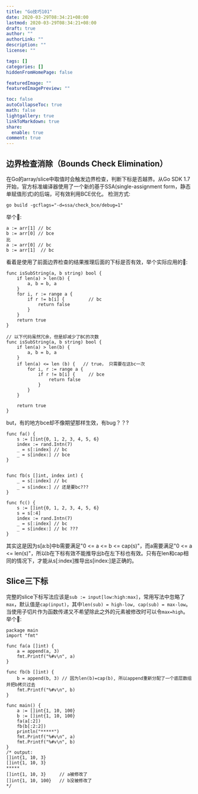 ```yaml
---
title: "Go技巧101"
date: 2020-03-29T08:34:21+08:00
lastmod: 2020-03-29T08:34:21+08:00
draft: true
author: ""
authorLink: ""
description: ""
license: ""

tags: []
categories: []
hiddenFromHomePage: false

featuredImage: ""
featuredImagePreview: ""

toc: false
autoCollapseToc: true
math: false
lightgallery: true
linkToMarkdown: true
share:
  enable: true
comment: true
---
```


<!--more-->

## 边界检查消除（Bounds Check Elimination）
在Go的array/slice中取值时会触发边界检查，判断下标是否越界。从Go SDK 1.7开始，官方标准编译器使用了一个新的基于SSA(single-assignment form，静态单赋值形式)的后端，可有效利用BCE优化。
检测方式:
```
go build -gcflags="-d=ssa/check_bce/debug=1"
```

举个🌰:
```
a := arr[1] // bc
b := arr[0] // bce
比
a := arr[0] // bc
b := arr[1]  // bc
```

看着是使用了前面边界检查的结果推理后面的下标是否有效，举个实际应用的🌰:
```
func isSubString(a, b string) bool {
    if len(a) > len(b) {
        a, b = b, a
    }
    for i, r := range a {
        if r != b[i] {         // bc
            return false
        }
    }
    return true
}

// 以下代码虽然冗余，但是却减少了BC的次数
func isSubString(a, b string) bool {
    if len(a) > len(b) {
        a, b = b, a
    }
    if len(a) <= len (b) {   // true， 只需要在这bc一次
        for i, r := range a { 
            if r != b[i] {     // bce
                return false
            }
        }
    }
   
    return true
}
```
but，有的地方bce却不像期望那样生效，有bug？？?
```
func fa() {
    s := []int{0, 1, 2, 3, 4, 5, 6}
    index := rand.Intn(7)
    _ = s[:index] // bc
    _ = s[index:] // bce
}


func fb(s []int, index int) {
    _ = s[:index] // bc
    _ = s[index:] // 还是要bc???
}

func fc() {
    s := []int{0, 1, 2, 3, 4, 5, 6}
    s = s[:4]
    index := rand.Intn(7)
    _ = s[:index] // bc
    _ = s[index:] // bc ???
}
```
其实这是因为s[a:b]中b需要满足"0 <= a <= b <= cap(s)"，而a需要满足"0 <= a <= len(s)"，所以b在下标有效不能推导出b在左下标也有效。只有在len和cap相同的情况下，才能从s[:index]推导出s[index:]是正确的。

## Slice三下标
完整的slice下标写法应该是`sub := input[low:high:max]`，常用写法中忽略了`max`，默认值是`cap(input)`，其中`len(sub) = high-low, cap(sub) = max-low`。当使用子切片作为函数传递又不希望除此之外的元素被修改时可以令`max=high`。举个🌰:
```
package main
import "fmt"

func fa(a []int) {
    a = append(a, 3)
    fmt.Printf("%#v\n", a)
}

func fb(b []int) {
    b = append(b, 3) // 因为len(b)=cap(b), 所以append重新分配了一个底层数组并把b拷贝过去
    fmt.Printf("%#v\n", b)
}

func main() {
    a := []int{1, 10, 100}
    b := []int{1, 10, 100}
    fa(a[:2])
    fb(b[:2:2])
    println("*****")
    fmt.Printf("%#v\n", a)
    fmt.Printf("%#v\n", b)
}
/* output:
[]int{1, 10, 3}
[]int{1, 10, 3}
*****
[]int{1, 10, 3}     // a被修改了
[]int{1, 10, 100}   // b没被修改了
*/
```